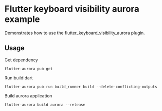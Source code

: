 # Flutter keyboard visibility aurora example

Demonstrates how to use the flutter_keyboard_visibility_aurora plugin.

## Usage

Get dependency

```shell
flutter-aurora pub get
```

Run build dart

```shell
flutter-aurora pub run build_runner build --delete-conflicting-outputs
```

Build aurora application

```shell
flutter-aurora build aurora --release
```
